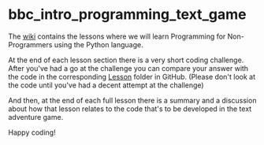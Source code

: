 # bbc_intro_programming_text_game

The [wiki](https://github.com/peeusste/bbc_intro_programming_text_game/wiki) contains the lessons where we will learn Programming for Non-Programmers using the Python language.

At the end of each lesson section there is a very short coding challenge. After you've had a go at the challenge you can compare your answer with the code in the corresponding [Lesson](https://github.com/peeusste/bbc_intro_programming_text_game/tree/main/Lessons) folder in GitHub. (Please don't look at the code until you've had a decent attempt at the challenge)

And then, at the end of each full lesson there is a summary and a discussion about how that lesson relates to the code that's to be developed in the text adventure game.

Happy coding!


